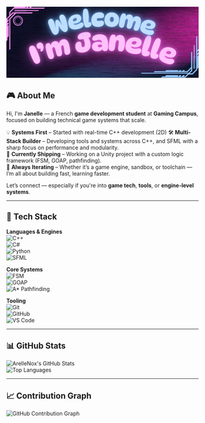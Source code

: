 ![My Banner](https://github.com/ArelleNox/ArelleNox/blob/main/banner2.png?raw=true)

## 🎮 About Me

Hi, I'm **Janelle** — a French **game development student** at **Gaming Campus**, focused on building technical game systems that scale.

💡 **Systems First** – Started with real-time C++ development (2D)
🛠 **Multi-Stack Builder** – Developing tools and systems across C++, and SFML with a sharp focus on performance and modularity.  
🚀 **Currently Shipping** – Working on a Unity project with a custom logic framework (FSM, GOAP, pathfinding).  
🧠 **Always Iterating** – Whether it’s a game engine, sandbox, or toolchain — I’m all about building fast, learning faster.  

Let’s connect — especially if you're into **game tech**, **tools**, or **engine-level systems**.

---

## 🔧 Tech Stack  

**Languages & Engines**  
![C++](https://img.shields.io/badge/-C++-00599C?style=flat&logo=c%2B%2B&logoColor=white)  
![C#](https://img.shields.io/badge/-CSharp-239120?style=flat&logo=c-sharp&logoColor=white)  
![Python](https://img.shields.io/badge/-Python-3776AB?style=flat&logo=python&logoColor=white)  
![SFML](https://img.shields.io/badge/-SFML-008000?style=flat&logo=sfml&logoColor=white)

**Core Systems**  
![FSM](https://img.shields.io/badge/-FSM-FF8C00?style=flat)  
![GOAP](https://img.shields.io/badge/-GOAP-1E90FF?style=flat)  
![A* Pathfinding](https://img.shields.io/badge/-Pathfinding-4B8BBE?style=flat)

**Tooling**  
![Git](https://img.shields.io/badge/-Git-F05032?style=flat&logo=git&logoColor=white)  
![GitHub](https://img.shields.io/badge/-GitHub-181717?style=flat&logo=github&logoColor=white)  
![VS Code](https://img.shields.io/badge/-VSCode-007ACC?style=flat&logo=visual-studio-code&logoColor=white)

---

## 📊 GitHub Stats  
![ArelleNox's GitHub Stats](https://github-readme-stats.vercel.app/api?username=ArelleNox&show_icons=true&theme=tokyonight&cache_seconds=1800)  
![Top Languages](https://github-readme-stats.vercel.app/api/top-langs/?username=ArelleNox&layout=compact&theme=tokyonight)  

---

## 📈 Contribution Graph  
![GitHub Contribution Graph](https://github-readme-activity-graph.vercel.app/graph?username=ArelleNox&theme=tokyonight)
